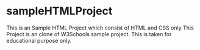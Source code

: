 # sampleHTMLProject

This is an Sample HTML Project which consist of HTML and CSS only
This Project is an clone of W3Schools sample project.
This is taken for educational purpose only.
